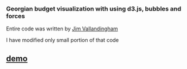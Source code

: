 ### Georgian budget visualization with using d3.js, bubbles and forces


Entire code was written by [Jim Vallandingham](http://vallandingham.me//bubble_charts_with_d3v4.html)

I have modified only small portion of that code


## [demo](https://bumbeishvili.github.io/georgian-budget-bubble/#)
